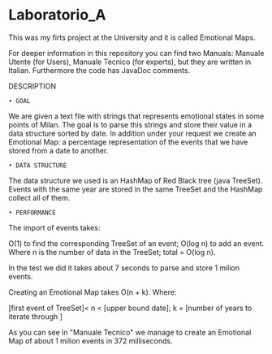﻿# Laboratorio_A
This was my firts project at the University and it is called Emotional Maps.

For deeper information in this repository you can find two Manuals: Manuale Utente (for Users), Manuale Tecnico (for experts),
but they are written in Italian.
Furthermore the code has JavaDoc comments.

DESCRIPTION

    • GOAL
      
We are given a text file with strings that represents emotional states in some points of Milan. The goal is to parse this strings and store their value in a data structure sorted by date. In addition under your request we create an Emotional Map: a percentage representation of the events that we have stored from a date to another. 


    • DATA STRUCTURE 
      
The data structure we used is an HashMap of Red Black tree (java TreeSet). Events with the same year are stored in the same TreeSet and the HashMap collect all of them. 

    • PERFORMANCE
      
The import of events takes:

O(1) to find the corresponding TreeSet of an event;
O(log n) to add an event. Where n is the number of data in the TreeSet;
total = O(log n).

In the test we did it takes about 7 seconds to parse and store 1 milion events.

	
Creating an Emotional Map takes O(n + k). Where: 

[first event of TreeSet]< n < [upper bound date]; 
k = [number of years to iterate through ]
	
As you can see in "Manuale Tecnico" we manage to create an Emotional Map of about 1 milion events in 372 milliseconds.
